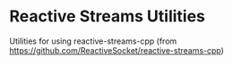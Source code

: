 # Reactive Streams Utilities

Utilities for using reactive-streams-cpp (from https://github.com/ReactiveSocket/reactive-streams-cpp)

